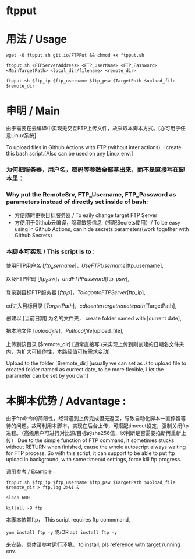 # ftpput

# 用法 / Usage

` wget -O ftpput.sh git.io/FTPPut && chmod +x ftpput.sh `

` ftpput.sh <FTPServerAddress> <FTP_UserName> <FTP_Password> <MainTargetPath> <local_dir/filename> <remote_dir> `

` ftpput.sh $ftp_ip $ftp_username $ftp_psw $TargetPath $upload_file $remote_dir `


# 申明 / Main
由于需要在云编译中实现无交互FTP上传文件，故采取本脚本方式。[亦可用于任意Linux系统]

To upload files in Github Actions with FTP (without inter actions), I create this bash script.[Also can be used on any Linux env.]

### 为何把服务器，用户名，密码等参数全部拿出来，而不是直接写在脚本里：
### Why put the RemoteSrv, FTP_Username, FTP_Password as parameters instead of directly set inside of bash:

- 方便随时更换目标服务器 / To eaily change target FTP Server
- 方便用于Github云编译，隐藏敏感信息（搭配Secrets使用）/ To be easy using in Github Actions, can hide secrets parameters(work together with Github Secrets)

### 本脚本可实现 / This script is to :

使用FTP用户名 [$ftp_username]，
Use FTP Username [$ftp_username],

以及FTP密码 [$ftp_psw]，
and FTP Password [$ftp_psw],

登录到目标FTP服务器 [$ftp_ip]，
To logon to FTP Server [$ftp_ip],

cd进入目标目录 [$TargetPath]，
cd to enter target remote path [$TargetPath],

创建以 [当前日期] 为名的文件夹，
create folder named with [current date],

把本地文件 [$upload_file]，
Put local file [$upload_file],

上传到该目录 [$remote_dir]
[通常直接写./来实现上传到刚创建的日期名文件夹内，为扩大可操作性，本路径值可按需求变动]

Upload to the folder [$remote_dir] 
[usually we can set as ./ to upload file to created folder named as currect date, to be more flexible, I let the parameter can be set by you own]

# 本脚本优势 / Advantage :

由于ftp命令的简陋性，经常遇到上传完成但无返回，导致自动化脚本一直停留等待的问题。故可利用本脚本，实现在后台上传，可搭配timeout设定，强制关闭ftp进程。（高级用户可进行对比源/目标的sha256值，以判断是否需要掐断再重新上传）
Due to the simple function of FTP command, it sometimes stucks without RETURN when finished, cause the whole autoscript always waiting for FTP process.
So with this script, it can support to be able to put ftp upload in background, with some timeout settings, force kill ftp progress.

调用参考 / Example :

` ftpput.sh $ftp_ip $ftp_username $ftp_psw $TargetPath $upload_file $remote_dir > ftp.log 2>&1 & `

` sleep 600 `

` killall -9 ftp `

本脚本依赖ftp，
This script requires ftp commmand,

`yum install ftp -y`
或/OR `apt install ftp -y`

来安装，具体请参考运行环境。
to install, pls reference with target running env.
